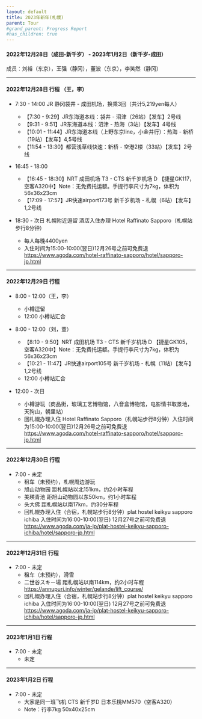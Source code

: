 ```yaml
---
layout: default
title: 2023年新年(札幌)
parent: Tour
#grand_parent: Progress Report
#has_children: true
---
```

#### 2022年12月28日（成田-新千岁） -  2023年1月2日（新千岁-成田）
成员：刘裕（东京），王强（静冈），董波（东京），李笑然（静冈）

--- 
#### 2022年12月28日 行程 （王，李）

* 7:30 - 14:00
    JR 静冈袋井 - 成田机场，换乘3回（共计5,219yen每人）
    * 【7:30 - 9:29】JR东海道本线：袋井 - 沼津（26站）【发车】2号线
    * 【9:31 - 9:51】JR东海道本线：沼津 - 热海（3站）【发车】4号线
    * 【10:01 - 11:44】JR东海道本线（上野东京line，小金井行）：热海 - 新桥（19站）【发车】4,5号线
    * 【11:54 - 13:30】都营浅草线快速：新桥 - 空港2楼（33站）【发车】2号线

* 16:45 - 18:00
    * 【16:45 - 18:30】NRT 成田机场 T3 - CTS 新千岁机场 D 【捷星GK117，空客A320中】Note：无免费托运额。手提行李尺寸为7kg，体积为56x36x23cm
    * 【17:09 - 17:57】JR快速airport173号 新千岁机场 - 札幌（6站）【发车】1,2号线

* 18:30 - 次日
    札幌附近逗留
    酒店入住办理 Hotel Raffinato Sapporo（札幌站步行8分钟）
    * 每人每晚4400yen
    * 入住时间为15:00-10:00(翌日)12月26号之前可免费退 https://www.agoda.com/hotel-raffinato-sapporo/hotel/sapporo-jp.html 
---
#### 2022年12月29日 行程 

* 8:00 - 12:00（王，李）
    * 小樽逗留
    * 12:00 小樽站汇合
 
* 8:00 - 12:00（刘，董）
    * 【8:10 - 9:50】NRT 成田机场 T3 - CTS 新千岁机场 D 【捷星GK105，空客A320中】Note：无免费托运额。手提行李尺寸为7kg，体积为56x36x23cm
    * 【10:21 - 11:47】JR快速airport105号 新千岁机场 - 札幌（11站）【发车】1,2号线
    * 12:00 小樽站汇合

* 12:00 - 次日
    * 小樽游玩（商品街，玻璃工艺博物馆，八音盒博物馆，电影情书取景地，天狗山，朝里站）
    * 回札幌办理入住 Hotel Raffinato Sapporo（札幌站步行8分钟）入住时间为15:00-10:00(翌日)12月26号之前可免费退 https://www.agoda.com/hotel-raffinato-sapporo/hotel/sapporo-jp.html 
  
--- 
#### 2022年12月30日 行程
* 7:00 - 未定
    * 租车（未预约），札幌周边游玩
    * 旭山动物园 距札幌站以北151km，约2小时车程
    * 美瑛青池 距旭山动物园以东50km，约1小时车程
    * 头大佛 距札幌站以南17km，约30分车程
    * 回札幌办理入住（合宿，札幌站步行8分钟）plat hostel keikyu sapporo ichiba 入住时间为16:00-10:00(翌日)  12月27号之前可免费退 https://www.agoda.com/ja-jp/plat-hostel-keikyu-sapporo-ichiba/hotel/sapporo-jp.html
--- 
#### 2022年12月31日 行程
* 7:00 - 未定
    * 租车（未预约），滑雪
    * 二世谷スキー場 距札幌站以南114km，约2小时车程 https://annupuri.info/winter/gelande/lift_course/
    * 回札幌办理入住（合宿，札幌站步行8分钟）plat hostel keikyu sapporo ichiba 入住时间为16:00-10:00(翌日)  12月27号之前可免费退 https://www.agoda.com/ja-jp/plat-hostel-keikyu-sapporo-ichiba/hotel/sapporo-jp.html
--- 
#### 2023年1月1日 行程
* 7:00 - 未定
    * 未定 

--- 
#### 2023年1月2日 行程
* 7:00 - 未定
    * 大家是同一班飞机 CTS 新千岁D 日本乐桃MM570（空客A320）
    * Note：行李7kg 50x40x25cm 
